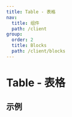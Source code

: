 ```yaml
---
title: Table - 表格
nav:
  title: 组件
  path: /client
group:
  order: 2
  title: Blocks
  path: /client/blocks
---
```


# Table - 表格

## 示例

<code src="./demos/demo1.tsx"/>
